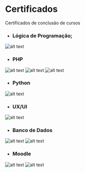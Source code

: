 # Certificados
Certificados de conclusão de cursos

- ### Lógica de Programação;
![alt text](/Logica/Logica_de_Programacao1.png)
- ### PHP
![alt text](/PHP/introducaoPHP-1.png)
![alt text](/PHP/DesenvolvimentoWebPHP-1.png)
![alt text](/PHP/becomeWordpressDeveloper.jpg)
- ### Python
![alt text](/Python/certificadopython-1.png)
- ### UX/UI
![alt text](/UX_UI/ux-udemy-1.png)
- ### Banco de Dados
![alt text](/BancoDados/introducaoBancoDadosSQL-1.png)
![alt text](/BancoDados/MongoDB_Basics-1.png)
- ### Moodle
![alt text](/Moodle/Moodle_em_Ação_Atividades_e_Recursos-Atestado_de_Conclusão_11916-1.png)
![alt text](/Moodle/Moodle_em_Ação_Configurações-Atestado_de_Conclusão_11510-1.png)




